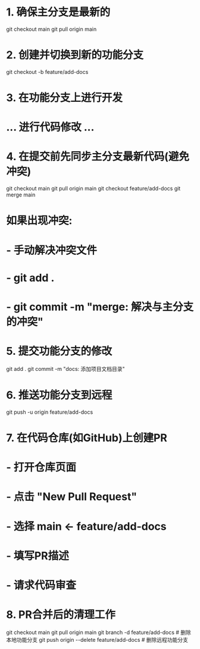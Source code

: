 # 1. 确保主分支是最新的
git checkout main
git pull origin main

# 2. 创建并切换到新的功能分支
git checkout -b feature/add-docs

# 3. 在功能分支上进行开发
# ... 进行代码修改 ...

# 4. 在提交前先同步主分支最新代码(避免冲突)
git checkout main
git pull origin main
git checkout feature/add-docs
git merge main

# 如果出现冲突:
# - 手动解决冲突文件
# - git add .
# - git commit -m "merge: 解决与主分支的冲突"

# 5. 提交功能分支的修改
git add .
git commit -m "docs: 添加项目文档目录"

# 6. 推送功能分支到远程
git push -u origin feature/add-docs

# 7. 在代码仓库(如GitHub)上创建PR
# - 打开仓库页面
# - 点击 "New Pull Request"
# - 选择 main <- feature/add-docs
# - 填写PR描述
# - 请求代码审查

# 8. PR合并后的清理工作
git checkout main
git pull origin main
git branch -d feature/add-docs        # 删除本地功能分支
git push origin --delete feature/add-docs  # 删除远程功能分支